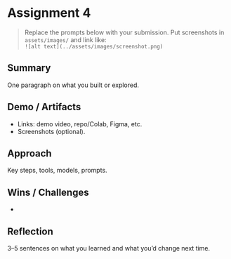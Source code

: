 # Assignment 4

> Replace the prompts below with your submission. Put screenshots in `assets/images/` and link like:  
> `![alt text](../assets/images/screenshot.png)`

## Summary
One paragraph on what you built or explored.

## Demo / Artifacts
- Links: demo video, repo/Colab, Figma, etc.
- Screenshots (optional).

## Approach
Key steps, tools, models, prompts.

## Wins / Challenges
-

## Reflection
3–5 sentences on what you learned and what you’d change next time.

